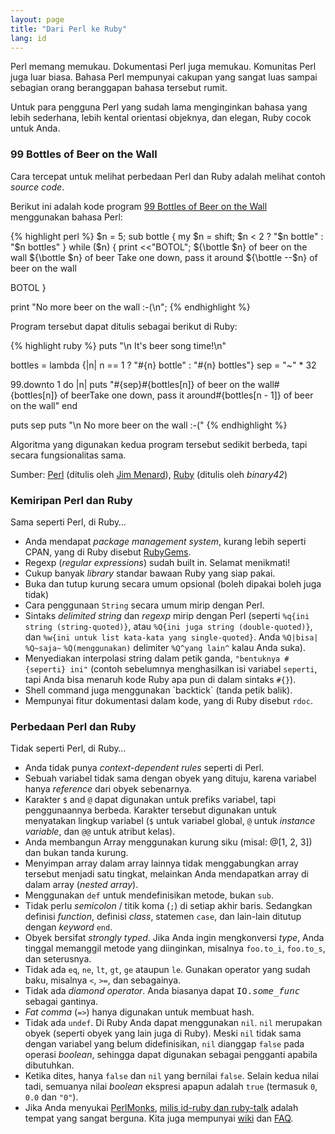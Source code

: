 ```yaml
---
layout: page
title: "Dari Perl ke Ruby"
lang: id
---
```


Perl memang memukau. Dokumentasi Perl juga memukau. Komunitas Perl juga
luar biasa. Bahasa Perl mempunyai cakupan yang sangat luas sampai
sebagian orang beranggapan bahasa tersebut rumit.

Untuk para pengguna Perl yang sudah lama menginginkan bahasa yang lebih
sederhana, lebih kental orientasi objeknya, dan elegan, Ruby cocok untuk
Anda.

### 99 Bottles of Beer on the Wall

Cara tercepat untuk melihat perbedaan Perl dan Ruby adalah melihat
contoh *source code*.

Berikut ini adalah kode program [99 Bottles of Beer on the Wall][1]
menggunakan bahasa Perl:

{% highlight perl %}
$n = 5;
sub bottle { my $n = shift; $n < 2 ? "$n bottle" : "$n bottles" }
while ($n) {
   print <<"BOTOL";
${\bottle $n} of beer on the wall
${\bottle $n} of beer
Take one down, pass it around
${\bottle --$n} of beer on the wall

BOTOL
}

print "No more beer on the wall :-(\n";
{% endhighlight %}

Program tersebut dapat ditulis sebagai berikut di Ruby:

{% highlight ruby %}
puts "\n It's beer song time!\n"

bottles = lambda {|n| n == 1 ? "#{n} bottle" : "#{n} bottles"}
sep = "~" * 32

99.downto 1 do |n|
  puts "#{sep}#{bottles[n]} of beer on the wall#{bottles[n]} of beerTake one down, pass it around#{bottles[n - 1]} of beer on the wall"
end

puts sep
puts "\n No more beer on the wall :-("
{% endhighlight %}

Algoritma yang digunakan kedua program tersebut sedikit berbeda, tapi
secara fungsionalitas sama.

Sumber: [Perl][2] (ditulis oleh [Jim Menard][3]), [Ruby][4] (ditulis
oleh *binary42*)

### Kemiripan Perl dan Ruby

Sama seperti Perl, di Ruby…

* Anda mendapat *package management system*, kurang lebih seperti CPAN,
  yang di Ruby disebut [RubyGems][5].
* Regexp (*regular expressions*) sudah built in. Selamat menikmati!
* Cukup banyak *library* standar bawaan Ruby yang siap pakai.
* Buka dan tutup kurung secara umum opsional (boleh dipakai boleh juga
  tidak)
* Cara penggunaan `String` secara umum mirip dengan Perl.
* Sintaks *delimited string* dan *regexp* mirip dengan Perl (seperti
  `%q{ini string (string-quoted)}`, atau `%Q{ini juga string
  (double-quoted)}`, dan `%w{ini untuk list kata-kata yang
  single-quoted}`. Anda `%Q|bisa|` `%Q~saja~` `%Q(menggunakan)`
  delimiter `%Q^yang lain^` kalau Anda suka).
* Menyediakan interpolasi string dalam petik ganda, `"bentuknya
  #{seperti} ini"` (contoh sebelumnya menghasilkan isi variabel
  `seperti`, tapi Anda bisa menaruh kode Ruby apa pun di dalam sintaks
  `#{}`).
* Shell command juga menggunakan \`backtick\` (tanda petik balik).
* Mempunyai fitur dokumentasi dalam kode, yang di Ruby disebut `rdoc`.

### Perbedaan Perl dan Ruby

Tidak seperti Perl, di Ruby…

* Anda tidak punya *context-dependent rules* seperti di Perl.
* Sebuah variabel tidak sama dengan obyek yang dituju, karena variabel
  hanya *reference* dari obyek sebenarnya.
* Karakter `$` and `@` dapat digunakan untuk prefiks variabel,
  tapi penggunaannya berbeda. Karakter tersebut digunakan untuk
  menyatakan lingkup variabel (`$` untuk variabel global, `@`
  untuk _instance variable_, dan `@@` untuk atribut kelas).
* Anda membangun Array menggunakan kurung siku (misal: @\[1, 2, 3\]) dan
  bukan tanda kurung.
* Menyimpan array dalam array lainnya tidak menggabungkan array tersebut
  menjadi satu tingkat, melainkan Anda mendapatkan array di dalam array
  (*nested array*).
* Menggunakan `def` untuk mendefinisikan metode, bukan `sub`.
* Tidak perlu *semicolon* / titik koma (`;`) di setiap akhir baris.
  Sedangkan definisi *function*, definisi *class*, statemen `case`, dan
  lain-lain ditutup dengan *keyword* `end`.
* Obyek bersifat *strongly typed*. Jika Anda ingin mengkonversi *type*,
  Anda tinggal memanggil metode yang diinginkan, misalnya `foo.to_i`,
  `foo.to_s`, dan seterusnya.
* Tidak ada `eq`, `ne`, `lt`, `gt`, `ge` ataupun `le`. Gunakan operator
  yang sudah baku, misalnya `<`, `>=`, dan sebagainya.
* Tidak ada *diamond operator*. Anda biasanya dapat
  <tt>IO.*some\_func*</tt> sebagai gantinya.
* *Fat comma* (`=>`) hanya digunakan untuk membuat hash.
* Tidak ada `undef`. Di Ruby Anda dapat menggunakan `nil`. `nil`
  merupakan obyek (seperti obyek yang lain juga di Ruby). Meski `nil`
  tidak sama dengan variabel yang belum didefinisikan, `nil` dianggap
  `false` pada operasi *boolean*, sehingga dapat digunakan sebagai
  pengganti apabila dibutuhkan.
* Ketika dites, hanya `false` dan `nil` yang bernilai `false`. Selain
  kedua nilai tadi, semuanya nilai *boolean* ekspresi apapun adalah
  `true` (termasuk `0`, `0.0` dan `"0"`).
* Jika Anda menyukai [PerlMonks][6], [milis id-ruby dan
  ruby-talk](/id/community/mailing-lists/) adalah tempat yang sangat
  berguna. Kita juga mempunyai [wiki][7] dan [FAQ][8].



[1]: http://www.99-bottles-of-beer.net/
[2]: http://www.99-bottles-of-beer.net/language-perl-539.html
[3]: http://www.io.com/~jimm/
[4]: http://www.99-bottles-of-beer.net/language-ruby-670.html
[5]: http://docs.rubygems.org/
[6]: http://www.perlmonks.org/
[7]: http://wiki.rubygarden.org/Ruby
[8]: http://www.rubygarden.org/faq/dispatch.cgi?controller=main&amp;action=index
